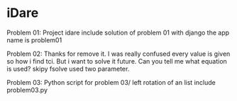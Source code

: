 # iDare
Problem 01:
  Project idare include solution of problem 01 with django the app name is problem01

Problem 02:
  Thanks for remove it. I was really confused every value is given so how i find tci. But i want to solve it future. Can you tell me what   equation is used? skipy fsolve used two parameter.

Problem 03:
  Python script for problem 03/ left rotation of an list include problem03.py
